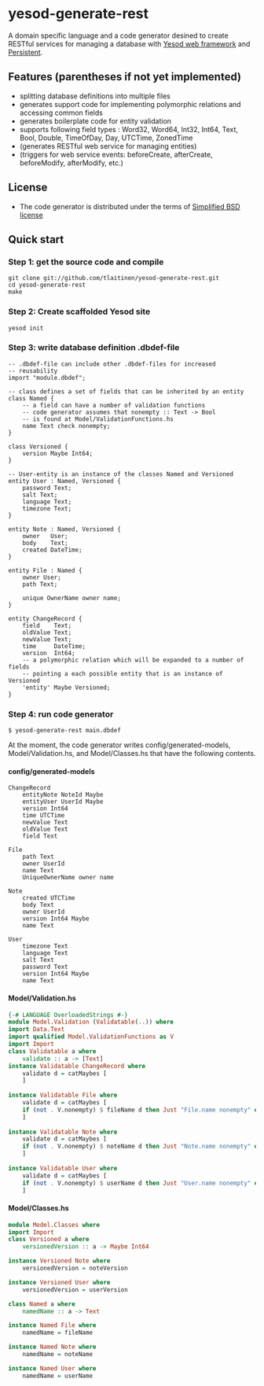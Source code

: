 # yesod-generate-rest

A domain specific language and a code generator desined to create RESTful
services for managing a database with [Yesod web framework](http://www.yesodweb.com/)
and [Persistent](http://www.yesodweb.com/book/persistent).

## Features (parentheses if not yet implemented)
 * splitting database definitions into multiple files
 * generates support code for implementing polymorphic relations and accessing common fields
 * generates boilerplate code for entity validation
 * supports following field types : Word32, Word64, Int32, Int64, Text, Bool, Double, TimeOfDay, Day, UTCTime, ZonedTime
 * (generates RESTful web service for managing entities)
 * (triggers for web service events: beforeCreate, afterCreate, beforeModify, afterModify, etc.)

## License
 * The code generator is distributed under the terms of [Simplified BSD license](LICENSE)

## Quick start

### Step 1: get the source code and compile

    git clone git://github.com/tlaitinen/yesod-generate-rest.git
    cd yesod-generate-rest
    make

### Step 2: Create scaffolded Yesod site

    yesod init

### Step 3: write database definition .dbdef-file
```
-- .dbdef-file can include other .dbdef-files for increased 
-- reusability
import "module.dbdef";

-- class defines a set of fields that can be inherited by an entity
class Named {
    -- a field can have a number of validation functions 
    -- code generator assumes that nonempty :: Text -> Bool 
    -- is found at Model/ValidationFunctions.hs
    name Text check nonempty;
}

class Versioned {
    version Maybe Int64; 
}

-- User-entity is an instance of the classes Named and Versioned
entity User : Named, Versioned {
    password Text;
    salt Text;
    language Text;
    timezone Text;
}

entity Note : Named, Versioned {
    owner   User;
    body    Text;
    created DateTime;
}

entity File : Named {
    owner User;
    path Text;

    unique OwnerName owner name;
}

entity ChangeRecord {
    field    Text;
    oldValue Text;
    newValue Text;
    time     DateTime;
    version  Int64;
    -- a polymorphic relation which will be expanded to a number of fields
    -- pointing a each possible entity that is an instance of Versioned
    'entity' Maybe Versioned;
}
```

### Step 4: run code generator

    $ yesod-generate-rest main.dbdef

At the moment, the code generator writes config/generated-models, Model/Validation.hs,
   and Model/Classes.hs that have the following contents.


#### config/generated-models
```
ChangeRecord
    entityNote NoteId Maybe 
    entityUser UserId Maybe 
    version Int64 
    time UTCTime 
    newValue Text 
    oldValue Text 
    field Text 

File
    path Text 
    owner UserId 
    name Text 
    UniqueOwnerName owner name

Note
    created UTCTime 
    body Text 
    owner UserId 
    version Int64 Maybe 
    name Text 

User
    timezone Text 
    language Text 
    salt Text 
    password Text 
    version Int64 Maybe 
    name Text 
```

#### Model/Validation.hs
```haskell
{-# LANGUAGE OverloadedStrings #-}
module Model.Validation (Validatable(..)) where
import Data.Text
import qualified Model.ValidationFunctions as V
import Import
class Validatable a where
    validate :: a -> [Text]
instance Validatable ChangeRecord where 
    validate d = catMaybes [
    ]
    
instance Validatable File where 
    validate d = catMaybes [
    if (not . V.nonempty) $ fileName d then Just "File.name nonempty" else Nothing
    ]
    
instance Validatable Note where 
    validate d = catMaybes [
    if (not . V.nonempty) $ noteName d then Just "Note.name nonempty" else Nothing
    ]
    
instance Validatable User where 
    validate d = catMaybes [
    if (not . V.nonempty) $ userName d then Just "User.name nonempty" else Nothing
    ]
```

#### Model/Classes.hs
```haskell
module Model.Classes where
import Import
class Versioned a where
    versionedVersion :: a -> Maybe Int64

instance Versioned Note where 
    versionedVersion = noteVersion

instance Versioned User where 
    versionedVersion = userVersion

class Named a where
    namedName :: a -> Text

instance Named File where 
    namedName = fileName

instance Named Note where 
    namedName = noteName

instance Named User where 
    namedName = userName
```
